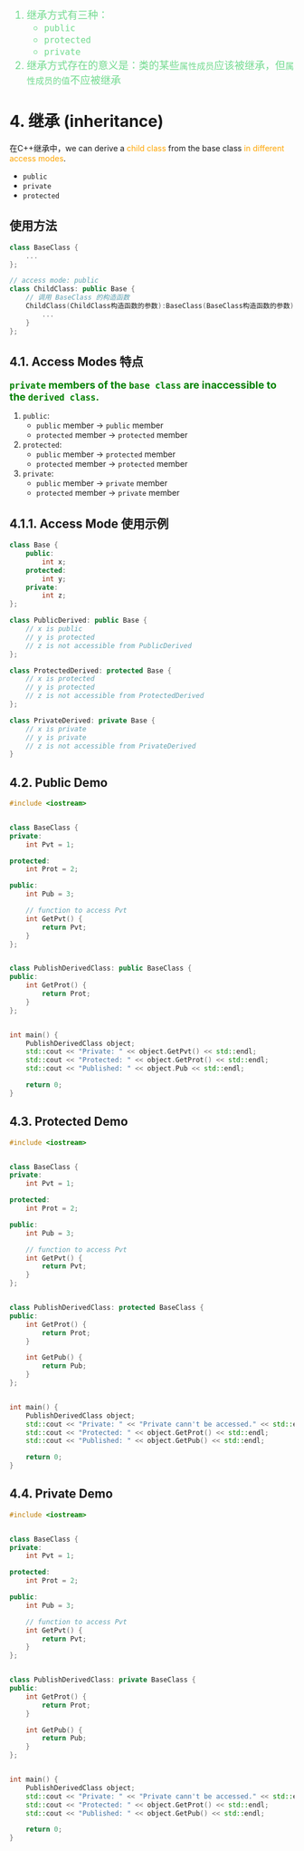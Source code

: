 <font color="73DB90" size="4">

1. 继承方式有三种：
    - `public`
    - `protected`
    - `private`
2. 继承方式存在的意义是：类的某些`属性成员`应该被继承，但`属性成员的值`不应被继承

</font>

# 4. 继承 (inheritance)

在C++继承中，we can derive a <font color="orange">child class</font> from the base class <font color="orange">in different access modes</font>.
- `public`
- `private`
- `protected`

## 使用方法
```c++
class BaseClass {
    ...
};

// access mode: public
class ChildClass: public Base {
    // 调用 BaseClass 的构造函数
    ChildClass(ChildClass构造函数的参数):BaseClass(BaseClass构造函数的参数) {
        ...
    }
};
```

## 4.1. Access Modes 特点
<font color="green" size="4"><b>`private` members of the `base class` are inaccessible to the `derived class`.</b></font>

1. `public`: 
    - `public` member -> `public` member
    - `protected` member -> `protected` member
2. `protected`:
    - `public` member -> `protected` member
    - `protected` member -> `protected` member
3. `private`:
    - `public` member -> `private` member
    - `protected` member -> `private` member

## 4.1.1. Access Mode 使用示例
```c++
class Base {
    public:
        int x;
    protected:
        int y;
    private:
        int z;
};

class PublicDerived: public Base {
    // x is public
    // y is protected
    // z is not accessible from PublicDerived
};

class ProtectedDerived: protected Base {
    // x is protected
    // y is protected
    // z is not accessible from ProtectedDerived
};

class PrivateDerived: private Base {
    // x is private
    // y is private
    // z is not accessible from PrivateDerived
}
```


## 4.2. Public Demo
```c++
#include <iostream>


class BaseClass {
private:
    int Pvt = 1;

protected:
    int Prot = 2;

public:
    int Pub = 3;

    // function to access Pvt
    int GetPvt() {
        return Pvt;
    }
};


class PublishDerivedClass: public BaseClass {
public:
    int GetProt() {
        return Prot;
    }
};


int main() {
    PublishDerivedClass object;
    std::cout << "Private: " << object.GetPvt() << std::endl;
    std::cout << "Protected: " << object.GetProt() << std::endl;
    std::cout << "Published: " << object.Pub << std::endl;

    return 0;
}
```

## 4.3. Protected Demo
```c++
#include <iostream>


class BaseClass {
private:
    int Pvt = 1;

protected:
    int Prot = 2;

public:
    int Pub = 3;

    // function to access Pvt
    int GetPvt() {
        return Pvt;
    }
};


class PublishDerivedClass: protected BaseClass {
public:
    int GetProt() {
        return Prot;
    }

    int GetPub() {
        return Pub;
    }
};


int main() {
    PublishDerivedClass object;
    std::cout << "Private: " << "Private cann't be accessed." << std::endl;
    std::cout << "Protected: " << object.GetProt() << std::endl;
    std::cout << "Published: " << object.GetPub() << std::endl;

    return 0;
}
```

## 4.4. Private Demo
```c++
#include <iostream>


class BaseClass {
private:
    int Pvt = 1;

protected:
    int Prot = 2;

public:
    int Pub = 3;

    // function to access Pvt
    int GetPvt() {
        return Pvt;
    }
};


class PublishDerivedClass: private BaseClass {
public:
    int GetProt() {
        return Prot;
    }

    int GetPub() {
        return Pub;
    }
};


int main() {
    PublishDerivedClass object;
    std::cout << "Private: " << "Private cann't be accessed." << std::endl;
    std::cout << "Protected: " << object.GetProt() << std::endl;
    std::cout << "Published: " << object.GetPub() << std::endl;

    return 0;
}
```